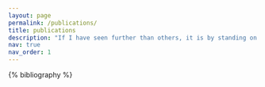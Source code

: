```yaml
---
layout: page
permalink: /publications/
title: publications
description: "If I have seen further than others, it is by standing on the shoulders of giants", Isaac Newton
nav: true
nav_order: 1
---
```


<!-- _pages/publications.md -->
<div class="publications">

{% bibliography %}

</div>
